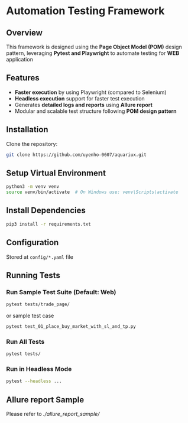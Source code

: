 # Automation Testing Framework

## Overview

This framework is designed using the **Page Object Model (POM)** design pattern, leveraging **Pytest and Playwright** to automate testing for **WEB** application

## Features
- **Faster execution** by using Playwright (compared to Selenium)
- **Headless execution** support for faster test execution
- Generates **detailed logs and reports** using **Allure report**
- Modular and scalable test structure following **POM design pattern**

## Installation

Clone the repository:

```bash
git clone https://github.com/uyenho-0607/aquariux.git
```

## Setup Virtual Environment

```bash
python3 -m venv venv
source venv/bin/activate  # On Windows use: venv\Scripts\activate
```

## Install Dependencies

```bash
pip3 install -r requirements.txt
```

## Configuration

Stored at `config/*.yaml` file

## Running Tests

### **Run Sample Test Suite (Default: Web)**
```bash
pytest tests/trade_page/
```
or sample test case
```bash
pytest test_01_place_buy_market_with_sl_and_tp.py
```

### **Run All Tests**
```bash
pytest tests/ 
```

### **Run in Headless Mode**
```bash
pytest --headless ...
```

## Allure report Sample
Please refer to *./allure_report_sample/*
